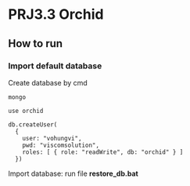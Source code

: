 # PRJ3.3 Orchid



## How to run

### Import default database

Create database by cmd
```
mongo
```

```
use orchid
```


```
db.createUser(
  {
    user: "vohungvi",
    pwd: "viscomsolution",
    roles: [ { role: "readWrite", db: "orchid" } ]
  })

```

Import database: run file **restore_db.bat**

